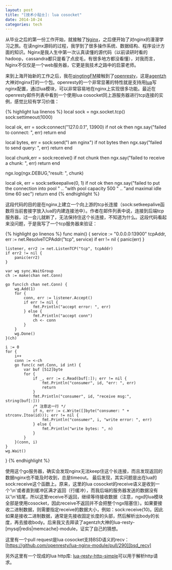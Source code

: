 ```yaml
---
layout: post
title: "[技术小贴士]: lua cosocket"
date: 2014-10-24
categories: tech
---
```


从毕业之后的第一份工作开始，就接触了[Nginx][ngx_url]，之后便开始了对nginx的漫漫学习之旅。在读nginx源码的过程，我学到了很多操作系统、数据结构、程序设计方面的知识。Nginx是我人生中第一次认真读懂的源代码（以前读研时看的hadoop，cassandra都只是看了点皮毛，有很多地方都没看懂），对我而言，Nginx不仅仅是一个web服务器，它更是我技术之路中的启蒙老师。

来到上海开始新的工作之后，我在[qingtingFM][qt_url]接触到了[openresty][openresty_url]，这是[agentzh][agentzh_blog]大神对nginx打的一个包。openresty的一个非常显著的特性就是支持用[lua][lua_url]写nginx配置，通过lua模块，可以非常容易地在nginx上实现很多功能。最近在openresty邮件列表中看到一个使用lua cosocket同上游服务器进行tcp连接的实例，感觉比较有学习价值：

{% highlight lua linenos %}
local sock = ngx.socket.tcp()
sock:settimeout(1000)

local ok, err = sock:connect("127.0.0.1", 13900)
if not ok then
    ngx.say("failed to connect: ", err)
    return
end

local bytes, err = sock:send("I am nginx")
if not bytes then
    ngx.say("failed to send query: ", err)
    return
end
 
local chunk,err = sock:receive()
if not chunk then
    ngx.say("failed to receive a chunk: ", err)
    return
end
 
ngx.log(ngx.DEBUG,"result: ", chunk)

local ok, err = sock:setkeepalive(0, 1)
if not ok then
    ngx.say("failed to put the connection into pool "
        .. "with pool capacity 500 "
        .. "and maximal idle time 60 sec")
    return
end
{% endhighlight %}

这段代码的目的是在nginx上建立一个向上游的tcp长连接（sock:setkeepalive函数将当前套接字放入lua的内建连接池中）。作者在邮件列表中说，连接到后端tcp服务器，过一会儿就断了，无法保持住这个长连接，不知道为什么。这段代码看起来没问题，于是我写了一个tcp服务器来验证：

{% highlight go linenos %}
func main() {
    service := "0.0.0.0:13900"
    tcpAddr, err := net.ResolveTCPAddr("tcp", service)
    if err != nil {
        panic(err)
    }

    listener, err2 := net.ListenTCP("tcp", tcpAddr)
    if err2 != nil {
        panic(err2)
    }

    var wg sync.WaitGroup
    ch := make(chan net.Conn)

    go func(ch chan net.Conn) {
        wg.Add(1)
        for {
            conn, err := listener.Accept()
            if err != nil {
                fmt.Println("accept error: ", err)
            } else {
                fmt.Println("accept conn")
                ch <- conn
            }
        }
        wg.Done()
    }(ch)

    i := 0
    for {
        i++
        conn := <-ch
        go func(c net.Conn, id int) {
            var buf [512]byte
            for {
                if _, err := c.Read(buf[:]); err != nil {
                    fmt.Println("consumer", id, "err: ", err)
                    return
                }
                fmt.Println("consumer", id, "receive msg:", string(buf[:]))
                /* 注意这一行 */
                if n, err := c.Write([]byte("consumer: " + strconv.Itoa(id))); err != nil {
                    fmt.Println("consumer", i, "write error: ", err)
                } else {
                    fmt.Println("write bytes: ", n)
                }
            }
        }(conn, i)
    }
    wg.Wait()
}
{% endhighlight %}

使用这个go服务器，确实会发现nginx无法keep住这个长连接，而且发现返回的数据nginx也不能及时收到，总是timeout。
最后发现，其实问题是出在lua的sock:receive这个函数上。原来，这里的lua cosocket的receive语义是收到一个'\n'或者直到缓冲区满才返回（行缓冲），而我后端的服务器发送的数据没有以'\n'结尾，所以这里receive不返回，继续等待接收数据（注意，ngx的lua模块全部是使用cosocket，因此receive不返回并不会把整个ngx阻塞住）。如果要接收二进制数据，则需要指定receive的数据大小，例如：sock:receive(10)。因此如果是接收二进制数据，通常是先接收固定长度的头部，然后解析出body的长度，再去接收body。后来我又去拜读了agentzh大神的lua-resty-[mysql|redis|memcache]-module，证实了自己的猜想。


这里有一个pull request是lua cosocket支持BSD语义的recv： [https://github.com/openresty/lua-nginx-module/pull/290][bsd_recv]


另外这里有一个现成的lua http库: [lua-resty-http-simple][lua_http]可以用于解析http请求。

[ngx_url]: http://nginx.com/
[qt_url]: http://www.qingting.fm/
[openresty_url]: http://openresty.org/
[agentzh_blog]: http://blog.sina.com.cn/s/articlelist_1834459124_0_1.html
[lua_url]: http://www.lua.org/
[bsd_recv]: https://github.com/openresty/lua-nginx-module/pull/290
[lua_http]: https://github.com/bakins/lua-resty-http-simple
